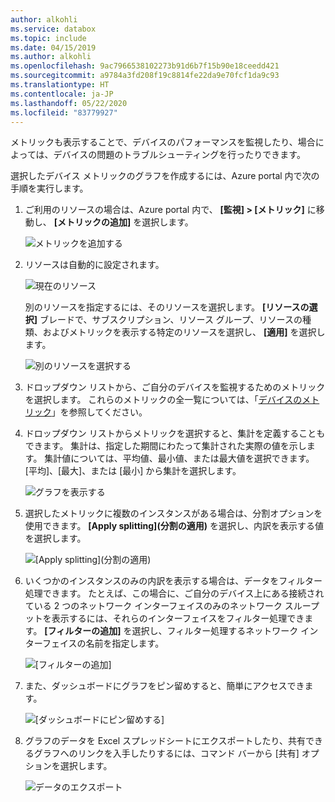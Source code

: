 ```yaml
---
author: alkohli
ms.service: databox
ms.topic: include
ms.date: 04/15/2019
ms.author: alkohli
ms.openlocfilehash: 9ac7966538102273b91d6b7f15b90e18ceedd421
ms.sourcegitcommit: a9784a3fd208f19c8814fe22da9e70fcf1da9c93
ms.translationtype: HT
ms.contentlocale: ja-JP
ms.lasthandoff: 05/22/2020
ms.locfileid: "83779927"
---
```

メトリックも表示することで、デバイスのパフォーマンスを監視したり、場合によっては、デバイスの問題のトラブルシューティングを行ったりできます。

選択したデバイス メトリックのグラフを作成するには、Azure portal 内で次の手順を実行します。

1. ご利用のリソースの場合は、Azure portal 内で、 **[監視] > [メトリック]** に移動し、 **[メトリックの追加]** を選択します。

    ![メトリックを追加する](media/data-box-edge-gateway-view-metrics/view-metrics-1.png)

2. リソースは自動的に設定されます。  

    ![現在のリソース](media/data-box-edge-gateway-view-metrics/view-metrics-2.png)

    別のリソースを指定するには、そのリソースを選択します。 **[リソースの選択]** ブレードで、サブスクリプション、リソース グループ、リソースの種類、およびメトリックを表示する特定のリソースを選択し、 **[適用]** を選択します。

    ![別のリソースを選択する](media/data-box-edge-gateway-view-metrics/view-metrics-3.png)

3. ドロップダウン リストから、ご自分のデバイスを監視するためのメトリックを選択します。 これらのメトリックの全一覧については、「[デバイスのメトリック](#metrics-on-your-device)」を参照してください。

4. ドロップダウン リストからメトリックを選択すると、集計を定義することもできます。 集計は、指定した期間にわたって集計された実際の値を示します。 集計値については、平均値、最小値、または最大値を選択できます。 [平均]、[最大]、または [最小] から集計を選択します。

    ![グラフを表示する](media/data-box-edge-gateway-view-metrics/view-metrics-4.png)

5. 選択したメトリックに複数のインスタンスがある場合は、分割オプションを使用できます。 **[Apply splitting]\(分割の適用\)** を選択し、内訳を表示する値を選択します。

    ![[Apply splitting]\(分割の適用\)](media/data-box-edge-gateway-view-metrics/view-metrics-5.png)

6. いくつかのインスタンスのみの内訳を表示する場合は、データをフィルター処理できます。 たとえば、この場合に、ご自分のデバイス上にある接続されている 2 つのネットワーク インターフェイスのみのネットワーク スループットを表示するには、それらのインターフェイスをフィルター処理できます。 **[フィルターの追加]** を選択し、フィルター処理するネットワーク インターフェイスの名前を指定します。

    ![[フィルターの追加]](media/data-box-edge-gateway-view-metrics/view-metrics-6.png)

7. また、ダッシュボードにグラフをピン留めすると、簡単にアクセスできます。

    ![[ダッシュボードにピン留めする]](media/data-box-edge-gateway-view-metrics/view-metrics-7.png)

8. グラフのデータを Excel スプレッドシートにエクスポートしたり、共有できるグラフへのリンクを入手したりするには、コマンド バーから [共有] オプションを選択します。

    ![データのエクスポート](media/data-box-edge-gateway-view-metrics/view-metrics-8.png)
